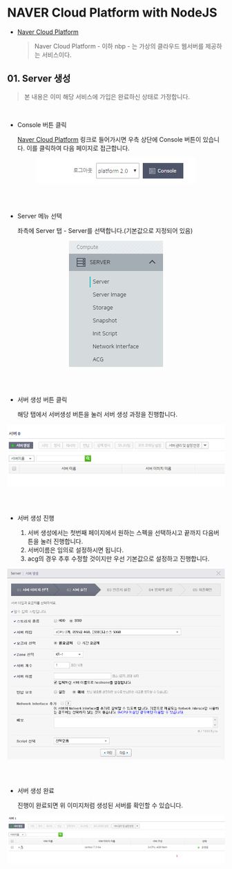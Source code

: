 # NAVER Cloud Platform with NodeJS

- [Naver Cloud Platform](https://www.ncloud.com/)

    > Naver Cloud Platform - 이하 nbp - 는 가상의 클라우드 웹서버를 제공하는 서비스이다.

## 01. Server 생성

> 본 내용은 이미 해당 서비스에 가입은 완료하신 상태로 가정합니다.

<br>

- Console 버튼 클릭

    [Naver Cloud Platform](https://www.ncloud.com/) 링크로 들어가시면 우측 상단에 Console 버튼이 있습니다. 이를 클릭하여 다음 페이지로 접근합니다.
<p align="center">
    <img src="https://github.com/cliche90/nbp_guide/blob/master/images/01.PNG?raw=true">
</p>
<br></br>

- Server 메뉴 선택

    좌측에 Server 탭 - Server를 선택합니다.(기본값으로 지정되어 있음)

<p align="center">
    <img src="https://github.com/cliche90/nbp_guide/blob/master/images/02.PNG?raw=true">
</p>
<br></br>

- 서버 생성 버튼 클릭

    해당 탭에서 서버생성 버튼을 눌러 서버 생성 과정을 진행합니다.

<p align="center">
    <img style="margin-left:auto; margin-right:auto; display:block;" src="https://github.com/cliche90/nbp_guide/blob/master/images/03.PNG?raw=true">
</p>
<br></br>

- 서버 생성 진행

    1. 서버 생성에서는 첫번째 페이지에서 원하는 스펙을 선택하시고 끝까지 다음버튼을 눌러 진행합니다.
    2. 서버이름은 임의로 설정하시면 됩니다.
    3. acg의 경우 추후 수정할 것이지만 우선 기본값으로 설정하고 진행합니다.

<p align="center">
    <img style="margin-left:auto; margin-right:auto; display:block;" src="https://github.com/cliche90/nbp_guide/blob/master/images/04.PNG?raw=true">
</p>
<br></br>

- 서버 생성 완료

    진행이 완료되면 위 이미지처럼 생성된 서버를 확인할 수 있습니다.

<p align="center">
    <img style="margin-left:auto; margin-right:auto; display:block;" src="https://github.com/cliche90/nbp_guide/blob/master/images/05.PNG?raw=true">
</p>
<br></br>